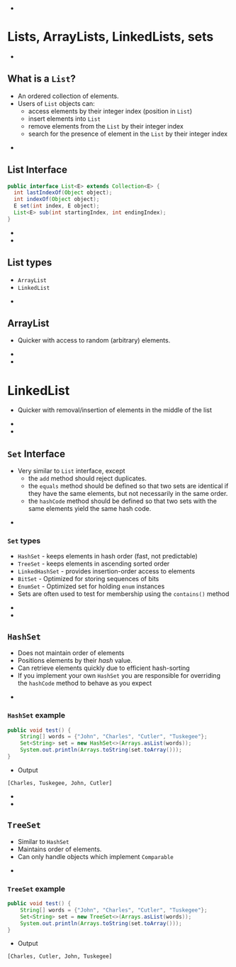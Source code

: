 
-
# Lists, ArrayLists, LinkedLists, sets

-
## What is a `List`?
* An ordered collection of elements.
* Users of `List` objects can:
  * access elements by their integer index (position in `List`)
  * insert elements into `List`
  * remove elements from the `List` by their integer index
  * search for the presence of element in the `List` by their integer index


-
## List Interface
```java
public interface List<E> extends Collection<E> {
  int lastIndexOf(Object object);
  int indexOf(Object object);
  E set(int index, E object);
  List<E> sub(int startingIndex, int endingIndex);
}
```

-
-
## List types
* `ArrayList`
* `LinkedList`


-
## ArrayList
* Quicker with  access to random (arbitrary) elements.


-
-
# LinkedList
* Quicker with removal/insertion of elements in the middle of the list




-
-
## `Set` Interface
* Very similar to `List` interface, except
	* the `add` method should reject duplicates.
	* the `equals` method should be defined so that two sets are identical if they have the same elements, but not necessarily in the same order.
	* the `hashCode` method should be defined so that two sets with the same elements yield the same hash code.


-
### `Set` types
* `HashSet` - keeps elements in hash order (fast, not predictable)
* `TreeSet` - keeps elements in ascending sorted order
* `LinkedHashSet` - provides insertion-order access to elements
* `BitSet` - Optimized for storing sequences of bits
* `EnumSet` - Optimized set for holding `enum` instances
* Sets are often used to test for membership using the `contains()` method



-
-
## `HashSet`
* Does not maintain order of elements
* Positions elements by their _hash_ value.
* Can retrieve elements quickly due to efficient hash-sorting
* If you implement your own `HashSet` you are responsible for overriding the `hashCode` method to behave as you expect



-
### `HashSet` example
```java
public void test() {
    String[] words = {"John", "Charles", "Cutler", "Tuskegee"};
    Set<String> set = new HashSet<>(Arrays.asList(words));
    System.out.println(Arrays.toString(set.toArray()));
}
```

* Output
```
[Charles, Tuskegee, John, Cutler]
```




-
-
## `TreeSet`
* Similar to `HashSet`
* Maintains order of elements.
* Can only handle objects which implement `Comparable`


-
### `TreeSet` example

```java
public void test() {
    String[] words = {"John", "Charles", "Cutler", "Tuskegee"};
    Set<String> set = new TreeSet<>(Arrays.asList(words));
    System.out.println(Arrays.toString(set.toArray()));
}
```
* Output
```
[Charles, Cutler, John, Tuskegee]
```
